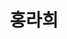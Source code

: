 ---
layout: hubs
key: Q12625359
title: 홍라희
name: 홍라희
image: 
description: 기업인, 전 삼성미술관 리움 관장
score: 0.00023969187700696203
degree: 6
---